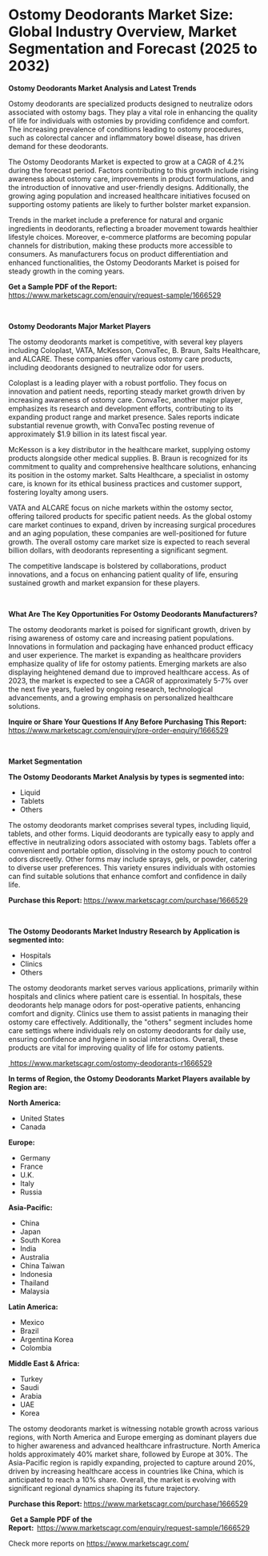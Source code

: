 <p><h1>Ostomy Deodorants Market Size: Global Industry Overview, Market Segmentation and Forecast (2025 to 2032)</h1></p><p><strong>Ostomy Deodorants Market Analysis and Latest Trends</strong></p>
<p><p>Ostomy deodorants are specialized products designed to neutralize odors associated with ostomy bags. They play a vital role in enhancing the quality of life for individuals with ostomies by providing confidence and comfort. The increasing prevalence of conditions leading to ostomy procedures, such as colorectal cancer and inflammatory bowel disease, has driven demand for these deodorants. </p><p>The Ostomy Deodorants Market is expected to grow at a CAGR of 4.2% during the forecast period. Factors contributing to this growth include rising awareness about ostomy care, improvements in product formulations, and the introduction of innovative and user-friendly designs. Additionally, the growing aging population and increased healthcare initiatives focused on supporting ostomy patients are likely to further bolster market expansion. </p><p>Trends in the market include a preference for natural and organic ingredients in deodorants, reflecting a broader movement towards healthier lifestyle choices. Moreover, e-commerce platforms are becoming popular channels for distribution, making these products more accessible to consumers. As manufacturers focus on product differentiation and enhanced functionalities, the Ostomy Deodorants Market is poised for steady growth in the coming years.</p></p>
<p><strong>Get a Sample PDF of the Report:&nbsp;</strong> <a href="https://www.marketscagr.com/enquiry/request-sample/1666529?utm_campaign=3199&utm_medium=2&utm_source=Github&utm_content=ia&utm_term=06032025&utm_id=ostomy-deodorants">https://www.marketscagr.com/enquiry/request-sample/1666529</a></p>
<p>&nbsp;</p>
<p><strong>Ostomy Deodorants Major Market Players</strong></p>
<p><p>The ostomy deodorants market is competitive, with several key players including Coloplast, VATA, McKesson, ConvaTec, B. Braun, Salts Healthcare, and ALCARE. These companies offer various ostomy care products, including deodorants designed to neutralize odor for users.</p><p>Coloplast is a leading player with a robust portfolio. They focus on innovation and patient needs, reporting steady market growth driven by increasing awareness of ostomy care. ConvaTec, another major player, emphasizes its research and development efforts, contributing to its expanding product range and market presence. Sales reports indicate substantial revenue growth, with ConvaTec posting revenue of approximately $1.9 billion in its latest fiscal year.</p><p>McKesson is a key distributor in the healthcare market, supplying ostomy products alongside other medical supplies. B. Braun is recognized for its commitment to quality and comprehensive healthcare solutions, enhancing its position in the ostomy market. Salts Healthcare, a specialist in ostomy care, is known for its ethical business practices and customer support, fostering loyalty among users.</p><p>VATA and ALCARE focus on niche markets within the ostomy sector, offering tailored products for specific patient needs. As the global ostomy care market continues to expand, driven by increasing surgical procedures and an aging population, these companies are well-positioned for future growth. The overall ostomy care market size is expected to reach several billion dollars, with deodorants representing a significant segment.</p><p>The competitive landscape is bolstered by collaborations, product innovations, and a focus on enhancing patient quality of life, ensuring sustained growth and market expansion for these players.</p></p>
<p>&nbsp;</p>
<p><strong>What Are The Key Opportunities For Ostomy Deodorants Manufacturers?</strong></p>
<p><p>The ostomy deodorants market is poised for significant growth, driven by rising awareness of ostomy care and increasing patient populations. Innovations in formulation and packaging have enhanced product efficacy and user experience. The market is expanding as healthcare providers emphasize quality of life for ostomy patients. Emerging markets are also displaying heightened demand due to improved healthcare access. As of 2023, the market is expected to see a CAGR of approximately 5-7% over the next five years, fueled by ongoing research, technological advancements, and a growing emphasis on personalized healthcare solutions.</p></p>
<p><strong>Inquire or Share Your Questions If Any Before Purchasing This Report:</strong> <a href="https://www.marketscagr.com/enquiry/pre-order-enquiry/1666529?utm_campaign=3199&utm_medium=2&utm_source=Github&utm_content=ia&utm_term=06032025&utm_id=ostomy-deodorants">https://www.marketscagr.com/enquiry/pre-order-enquiry/1666529</a></p>
<p>&nbsp;</p>
<p><strong>Market Segmentation</strong></p>
<p><strong>The Ostomy Deodorants Market Analysis by types is segmented into:</strong></p>
<p><ul><li>Liquid</li><li>Tablets</li><li>Others</li></ul></p>
<p><p>The ostomy deodorants market comprises several types, including liquid, tablets, and other forms. Liquid deodorants are typically easy to apply and effective in neutralizing odors associated with ostomy bags. Tablets offer a convenient and portable option, dissolving in the ostomy pouch to control odors discreetly. Other forms may include sprays, gels, or powder, catering to diverse user preferences. This variety ensures individuals with ostomies can find suitable solutions that enhance comfort and confidence in daily life.</p></p>
<p><strong>Purchase this Report:&nbsp;</strong><a href="https://www.marketscagr.com/purchase/1666529?utm_campaign=3199&utm_medium=2&utm_source=Github&utm_content=ia&utm_term=06032025&utm_id=ostomy-deodorants">https://www.marketscagr.com/purchase/1666529</a></p>
<p>&nbsp;</p>
<p><strong>The Ostomy Deodorants Market Industry Research by Application is segmented into:</strong></p>
<p><ul><li>Hospitals</li><li>Clinics</li><li>Others</li></ul></p>
<p><p>The ostomy deodorants market serves various applications, primarily within hospitals and clinics where patient care is essential. In hospitals, these deodorants help manage odors for post-operative patients, enhancing comfort and dignity. Clinics use them to assist patients in managing their ostomy care effectively. Additionally, the "others" segment includes home care settings where individuals rely on ostomy deodorants for daily use, ensuring confidence and hygiene in social interactions. Overall, these products are vital for improving quality of life for ostomy patients.</p></p>
<p><a href="https://www.marketscagr.com/ostomy-deodorants-r1666529?utm_campaign=3199&utm_medium=2&utm_source=Github&utm_content=ia&utm_term=06032025&utm_id=ostomy-deodorants">&nbsp;https://www.marketscagr.com/ostomy-deodorants-r1666529</a></p>
<p><strong>In terms of Region, the Ostomy Deodorants Market Players available by Region are:</strong></p>
<p>
    <p> <strong> North America: </strong>
        <ul>
            <li>United States</li>
            <li>Canada</li>
        </ul>
        </p> 
    <p> <strong> Europe: </strong>
        <ul>
            <li>Germany</li>
            <li>France</li>
            <li>U.K.</li>
            <li>Italy</li>
            <li>Russia</li>
        </ul>
        </p> 
    <p> <strong> Asia-Pacific: </strong>
        <ul>
            <li>China</li>
            <li>Japan</li>
            <li>South Korea</li>
            <li>India</li>
            <li>Australia</li>
            <li>China Taiwan</li>
            <li>Indonesia</li>
            <li>Thailand</li>
            <li>Malaysia</li>
        </ul>
        </p> 
    <p> <strong> Latin America: </strong>
        <ul>
            <li>Mexico</li>
            <li>Brazil</li>
            <li>Argentina Korea</li>
            <li>Colombia</li>
        </ul>
        </p> 
    <p> <strong> Middle East & Africa: </strong>
        <ul>
            <li>Turkey</li>
            <li>Saudi</li>
            <li>Arabia</li>
            <li>UAE</li>
            <li>Korea</li>
        </ul>
    </p>
    </p>
<p><p>The ostomy deodorants market is witnessing notable growth across various regions, with North America and Europe emerging as dominant players due to higher awareness and advanced healthcare infrastructure. North America holds approximately 40% market share, followed by Europe at 30%. The Asia-Pacific region is rapidly expanding, projected to capture around 20%, driven by increasing healthcare access in countries like China, which is anticipated to reach a 10% share. Overall, the market is evolving with significant regional dynamics shaping its future trajectory.</p></p>
<p><strong>Purchase this Report: </strong><a href="https://www.marketscagr.com/purchase/1666529?utm_campaign=3199&utm_medium=2&utm_source=Github&utm_content=ia&utm_term=06032025&utm_id=ostomy-deodorants">https://www.marketscagr.com/purchase/1666529</a></p>
<p>&nbsp;<strong>Get a Sample PDF of the Report:&nbsp;&nbsp;</strong><a href="https://www.marketscagr.com/enquiry/request-sample/1666529?utm_campaign=3199&utm_medium=2&utm_source=Github&utm_content=ia&utm_term=06032025&utm_id=ostomy-deodorants">https://www.marketscagr.com/enquiry/request-sample/1666529</a></p>
<p><strong></strong></p>
<p>Check more reports on <a href="https://www.marketscagr.com/?utm_campaign=3199&utm_medium=2&utm_source=Github&utm_content=ia&utm_term=06032025&utm_id=ostomy-deodorants">https://www.marketscagr.com/</a></p>